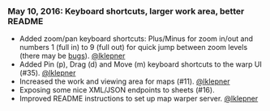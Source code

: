### May 10, 2016: Keyboard shortcuts, larger work area, better README
- Added zoom/pan keyboard shortcuts: Plus/Minus for zoom in/out and numbers 1 (full in) to 9 (full out) for quick jump between zoom levels (there may be [bugs](https://github.com/nypl-spacetime/nypl-warper/pull/44#issuecomment-218211933)). [@lklepner]
- Added Pin (p), Drag (d) and Move (m) keyboard shortcuts to the warp UI (#35). [@lklepner]
- Increased the work and viewing area for maps (#11). [@lklepner]
- Exposing some nice XML/JSON endpoints to sheets (#16).
- Improved README instructions to set up map warper server. [@lklepner]

[@lklepner]: https://github.com/lklepner
